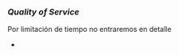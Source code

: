 ### _Quality of Service_



Por limitación de tiempo no entraremos en detalle

* [](https://kubernetes.io/docs/tasks/configure-pod-container/quality-service-pod/)